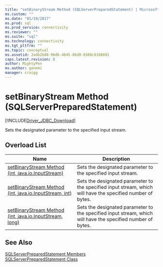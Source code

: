 ```yaml
---
title: "setBinaryStream Method (SQLServerPreparedStatement) | Microsoft Docs"
ms.custom: ""
ms.date: "01/19/2017"
ms.prod: sql
ms.prod_service: connectivity
ms.reviewer: ""
ms.suite: "sql"
ms.technology: connectivity
ms.tgt_pltfrm: ""
ms.topic: conceptual
ms.assetid: 2adb2b88-96d6-4645-86d0-0388c8186691
caps.latest.revision: 8
author: MightyPen
ms.author: genemi
manager: craigg
---
```

# setBinaryStream Method (SQLServerPreparedStatement)
[!INCLUDE[Driver_JDBC_Download](../../../includes/driver_jdbc_download.md)]

  Sets the designated parameter to the specified input stream.  
  
## Overload List  
  
|Name|Description|  
|----------|-----------------|  
|[setBinaryStream Method &#40;int, java.io.InputStream&#41;](../../../connect/jdbc/reference/setbinarystream-method-int-java-io-inputstream.md)|Sets the designated parameter to the specified input stream.|  
|[setBinaryStream Method &#40;int, java.io.InputStream, int&#41;](../../../connect/jdbc/reference/setbinarystream-method-int-java-io-inputstream-int.md)|Sets the designated parameter to the specified input stream, which will have the specified number of bytes.|  
|[setBinaryStream Method &#40;int, java.io.InputStream, long&#41;](../../../connect/jdbc/reference/setbinarystream-method-int-java-io-inputstream-long.md)|Sets the designated parameter to the specified input stream, which will have the specified number of bytes.|  
  
## See Also  
 [SQLServerPreparedStatement Members](../../../connect/jdbc/reference/sqlserverpreparedstatement-members.md)   
 [SQLServerPreparedStatement Class](../../../connect/jdbc/reference/sqlserverpreparedstatement-class.md)  
  
  
